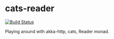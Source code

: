 # cats-reader

[![Build Status](https://travis-ci.org/argast/akka-http-cats.svg?branch=master)](https://travis-ci.org/argast/akka-http-cats)

Playing around with akka-http, cats, Reader monad.


